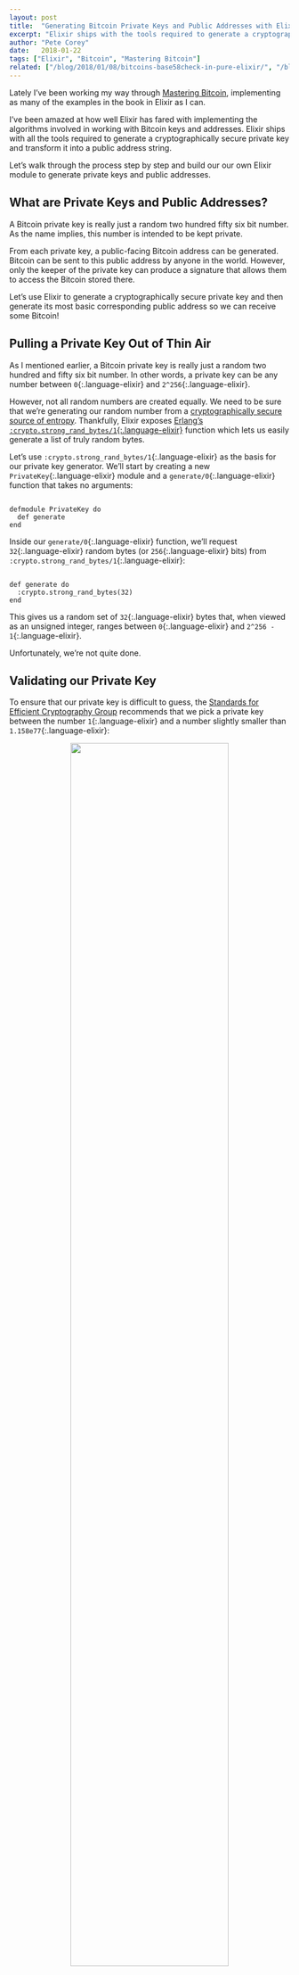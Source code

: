 ```yaml
---
layout: post
title:  "Generating Bitcoin Private Keys and Public Addresses with Elixir"
excerpt: "Elixir ships with the tools required to generate a cryptographically secure private key and transform it into a public address. Check out this step-by-step walkthrough."
author: "Pete Corey"
date:   2018-01-22
tags: ["Elixir", "Bitcoin", "Mastering Bitcoin"]
related: ["/blog/2018/01/08/bitcoins-base58check-in-pure-elixir/", "/blog/2018/02/05/mining-for-bitcoin-vanity-addresses-with-elixir/"]
---
```


Lately I’ve been working my way through [Mastering Bitcoin](http://amzn.to/2DAbVy0), implementing as many of the examples in the book in Elixir as I can.

I’ve been amazed at how well Elixir has fared with implementing the algorithms involved in working with Bitcoin keys and addresses. Elixir ships with all the tools required to generate a cryptographically secure private key and transform it into a public address string.

Let’s walk through the process step by step and build our our own Elixir module to generate private keys and public addresses.

## What are Private Keys and Public Addresses?

A Bitcoin private key is really just a random two hundred fifty six bit number. As the name implies, this number is intended to be kept private. 

From each private key, a public-facing Bitcoin address can be generated. Bitcoin can be sent to this public address by anyone in the world. However, only the keeper of the private key can produce a signature that allows them to access the Bitcoin stored there.

Let’s use Elixir to generate a cryptographically secure private key and then generate its most basic corresponding public address so we can receive some Bitcoin!

## Pulling a Private Key Out of Thin Air

As I mentioned earlier, a Bitcoin private key is really just a random two hundred and fifty six bit number. In other words, a private key can be any number between `0`{:.language-elixir} and `2^256`{:.language-elixir}.

However, not all random numbers are created equally. We need to be sure that we’re generating our random number from a [cryptographically secure source of entropy](https://en.wikipedia.org/wiki/Cryptographically_secure_pseudorandom_number_generator). Thankfully, Elixir exposes [Erlang’s `:crypto.strong_rand_bytes/1`{:.language-elixir}](http://erlang.org/doc/man/crypto.html#strong_rand_bytes-1) function which lets us easily generate a list of truly random bytes.

Let’s use `:crypto.strong_rand_bytes/1`{:.language-elixir} as the basis for our private key generator. We’ll start by creating a new `PrivateKey`{:.language-elixir} module and a `generate/0`{:.language-elixir} function that takes no arguments:

<pre class='language-elixir'><code class='language-elixir'>
defmodule PrivateKey do
  def generate
end
</code></pre>

Inside our `generate/0`{:.language-elixir} function, we’ll request `32`{:.language-elixir} random bytes (or `256`{:.language-elixir} bits) from `:crypto.strong_rand_bytes/1`{:.language-elixir}:
 
<pre class='language-elixir'><code class='language-elixir'>
def generate do
  :crypto.strong_rand_bytes(32)
end
</code></pre>

This gives us a random set of `32`{:.language-elixir} bytes that, when viewed as an unsigned integer, ranges between `0`{:.language-elixir} and `2^256 - 1`{:.language-elixir}. 

Unfortunately, we’re not quite done.

## Validating our Private Key

To ensure that our private key is difficult to guess, the [Standards for Efficient Cryptography Group](http://www.secg.org/) recommends that we pick a private key between the number `1`{:.language-elixir} and a number slightly smaller than `1.158e77`{:.language-elixir}:

<a href="https://s3-us-west-1.amazonaws.com/www.east5th.co/img/secg.png" style="display: block; background-color: transparent; color: #ccc; text-align: center; line-height: 1; font-size: 0.8; margin: 2em auto;"><img style="display:block; width: 75%; margin: 0 auto 1em;" src="https://s3-us-west-1.amazonaws.com/www.east5th.co/img/secg.png"/>An excerpt of the SECG guidelines.</a>

We can add this validation check fairly easily by adding the SECG-provided upper bound as an attribute to our `PrivateKey`{:.language-elixir} module:

<pre class='language-elixir'><code class='language-elixir'>
@n :binary.decode_unsigned(<<
  0xFF, 0xFF, 0xFF, 0xFF, 0xFF, 0xFF, 0xFF, 0xFF,
  0xFF, 0xFF, 0xFF, 0xFF, 0xFF, 0xFF, 0xFF, 0xFE,
  0xBA, 0xAE, 0xDC, 0xE6, 0xAF, 0x48, 0xA0, 0x3B,
  0xBF, 0xD2, 0x5E, 0x8C, 0xD0, 0x36, 0x41, 0x41
>>)
</code></pre>

Next, we’ll add a `valid?/1`{:.language-elixir} function to our module that returns `true`{:.language-elixir} if the provided secret key falls within this range, and `false`{:.language-elixir} if it does not:

<pre class='language-elixir'><code class='language-elixir'>
defp valid?(key) when key > 1 and key < @n, do: true
defp valid?(_), do: false
</code></pre>

Before we pass our private key into our `valid?/1`{:.language-elixir} function, we'll need to convert it from a thirty two byte binary into an unsigned integer. Let's add a third `valid?/1`{:.langauge-elixir} function head that does just that:

<pre class='language-elixir'><code class='language-elixir'>
defp valid?(key) when is_binary(key) do
  key
  |> :binary.decode_unsigned
  |> valid?
end
</code></pre>

We’ll finish off our validation by passing our generated private key into our new `valid?/1`{:.language-elixir} function. If the key is valid, we’ll return it. Otherwise, we’ll generate a new private key and try again:

<pre class='language-elixir'><code class='language-elixir'>
def generate do
  private_key = :crypto.strong_rand_bytes(32)
  case valid?(private_key) do
    true  -> private_key
    false -> generate
  end
end
</code></pre>

Now we can call `PrivateKey.generate`{:.language-elixir} to generate a new Bitcoin private key!

{% include newsletter.html %}

## From Private Key to Public Key …

The most basic process for turning a Bitcoin private key into a sharable public address involves three basic steps. The first step is to transform our private key into a public key with the help of [elliptic curve cryptography](https://en.wikipedia.org/wiki/Elliptic-curve_cryptography).

We’ll start by adding a new `to_public_key/1`{:.language-elixir} function to our `PrivateKey`{:.language-elixir} module:

<pre class='language-elixir'><code class='language-elixir'>
def to_public_key(private_key)
</code></pre>

In our `to_public_key/1`{:.language-elixir} function, we’ll use Erlang’s `:crypto.generate_key`{:.language-elixir} function to sign our `private_key`{:.language-elixir} using an elliptic curve. We’ll specifically use [the `:secp256k1`{:.language-elixir} curve](https://en.bitcoin.it/wiki/Secp256k1):

<pre class='language-elixir'><code class='language-elixir'>
:crypto.generate_key(:ecdh, :crypto.ec_curve(:secp256k1), private_key)
</code></pre>

We’re using the elliptic curve key generation as [a trapdoor function](https://en.wikipedia.org/wiki/Trapdoor_function) to ensure our private key’s secrecy. It’s easy for us to generate our public key from our private key, but reversing the computation and generating our private key from our public key is nearly impossible.

The `:crypto.generate_key`{:.language-elixir} function returns a two-element tuple. The first element in this tuple is our Bitcoin public key. We’ll pull it out using Elixir’s `elem/1`{:.language-elixir} function:

<pre class='language-elixir'><code class='language-elixir'>
:crypto.generate_key(:ecdh, :crypto.ec_curve(:secp256k1), private_key)
|> elem(0)
</code></pre>

The returned value is a sixty five byte binary representing our public key!

## … Public Key to Public Hash …

Once we have our public key in memory, our next step in transforming it into a public address is to hash it. This gives us what’s called the “public hash” of our public key.

Let’s make a new function, `to_public_hash/1`{:.language-elixir} that takes our `private_key`{:.language-elixir} as an argument:

<pre class='language-elixir'><code class='language-elixir'>
def to_public_hash(private_key)
</code></pre>

We’ll start the hashing process by turning our `private_key`{:.language-elixir} into a public key with a call to `to_public_key`{:.language-elixir}:

<pre class='language-elixir'><code class='language-elixir'>
private_key
|> to_public_key
</code></pre>

Next, we pipe our public key through two hashing functions: [SHA-256](https://en.wikipedia.org/wiki/SHA-2), followed by [RIPEMD-160](https://en.wikipedia.org/wiki/RIPEMD):

<pre class='language-elixir'><code class='language-elixir'>
private_key
|> to_public_key
|> hash(:sha256)
|> hash(:ripemd160)
</code></pre>

Bitcoin uses the RIPEMD-160 hashing algorithm because it produces a short hash. The intermediate SHA-256 hashing is used [to prevent insecurities through unexpected interactions](https://bitcoin.stackexchange.com/a/9216) between our elliptic curve signing algorithm and the RIPEMD algorithm.

In this example, `hash/1`{:.language-elixir} is a helper function that wraps Erlang’s `:crypto.hash`{:.language-elixir}.

<pre class='language-elixir'><code class='language-elixir'>
defp hash(data, algorithm), do: :crypto.hash(algorithm, data)
</code></pre>

Flipping the arguments to `:crypto.hash`{:.language-elixir} in this way lets us easily pipe our data through the `hash/1`{:.language-elixir} helper.

## … And Public Hash to Public Address

Lastly, we can convert our public hash into a full-fledged Bitcoin address by [Base58Check encoding](http://www.petecorey.com/blog/2018/01/08/bitcoins-base58check-in-pure-elixir/) the hash with a version byte corresponding to [the network where we’re using the address](https://en.bitcoin.it/wiki/List_of_address_prefixes).

Let’s add a `to_public_address/2`{:.language-elixir} function to our `PrivateKey`{:.language-elixir} module:

<pre class='language-elixir'><code class='language-elixir'>
def to_public_address(private_key, version \\ <<0x00>>)
</code></pre>

The `to_public_address/2`{:.language-elixir} function takes a `private_key`{:.language-elixir} and a `version`{:.language-elixir} byte as its arguments. The `version`{:.langauge-elixir} defaults to `<<0x00>>`{:.langauge-elixir}, indicating that this address will be used on the live Bitcoin network.

To create a Bitcoin address, we start by converting our `private_key`{:.language-elixir} into a public hash with a call to `to_public_hash/1`{:.language-elixir}:

<pre class='language-elixir'><code class='language-elixir'>
private_key
|> to_public_hash
</code></pre>

All that’s left to do is Base58Check encode the resulting hash with the provided `version`{:.language-elixir} byte:

<pre class='language-elixir'><code class='language-elixir'>
private_key
|> to_public_hash
|> Base58Check.encode(version)
</code></pre>

After laying the groundwork, the final pieces of the puzzle effortlessly fall into place.

## Putting Our Creation to Use

Now that we can generate cryptographically secure private keys and transform them into publishable public addresses, we’re in business.

Literally!

Let’s generate a new private key, transform it into its corresponding public address, and try out on [the Bitcoin testnet](https://en.bitcoin.it/wiki/Testnet). We’ll start by generating our private key:

<pre class='language-elixir'><code class='language-elixir'>
private_key = PrivateKey.generate
</code></pre>

This gives us a thirty two byte binary. If we wanted, we could Base58Check encode this with [a testnet `version`{:.language-elixir} byte of `0xEF`{:.language-elixir}](https://en.bitcoin.it/wiki/List_of_address_prefixes). This is known as the “Wallet Import Format”, or WIF, of our Bitcoin private key:

<pre class='language-elixir'><code class='language-elixir'>
Base58Check.encode(private_key, <<0xEF>>)
</code></pre>

As its name suggests, converting our private key into a WIF allows us to easily import it into most Bitcoin wallet software:

<a href="https://s3-us-west-1.amazonaws.com/www.east5th.co/img/electrum-import.png" style="display: block; background-color: transparent; color: #ccc; text-align: center; line-height: 1; font-size: 0.8; margin: 2em auto;"><img style="display:block; width: 75%; margin: 0 auto 1em;" src="https://s3-us-west-1.amazonaws.com/www.east5th.co/img/electrum-import.png"/>Importing our test private key.</a>

Next, let’s convert our private key into a testnet public address using [a `version`{:.language-elixir} byte of `0x6F`{:.language-elixir}](https://en.bitcoin.it/wiki/List_of_address_prefixes):

<pre class='language-elixir'><code class='language-elixir'>
PrivateKey.to_public_address(private_key, <<0x6F>>)
</code></pre>

Now that we have our public address, let’s find [a testnet faucet](https://testnet.manu.backend.hamburg/faucet) and send a few tBTC to our newly generated address! After initiating the transaction with our faucet, we should see our Bitcoin arrive at our address on either [a blockchain explorer](https://www.blocktrail.com/tBTC/tx/d75b1080a0ad2343c6ad89d35a465d18a0c59a5848cfd773814792d19a4afd48), or within our wallet software.

<a href="https://s3-us-west-1.amazonaws.com/www.east5th.co/img/electrum-confirm.png" style="display: block; background-color: transparent; color: #ccc; text-align: center; line-height: 1; font-size: 0.8; margin: 2em auto;"><img style="display:block; width: 75%; margin: 0 auto 1em;" src="https://s3-us-west-1.amazonaws.com/www.east5th.co/img/electrum-confirm.png"/>Our tBTC has arrived.</a>

Victory!

## Final Thoughts

Elixir, thanks to its Erlang heritage, ships with a wealth of tools that make this kind of hashing, signing, and byte mashing a walk in the park.

I encourage you to check our [the `PrivateKey`{:.language-elixir} module on Github](https://github.com/pcorey/hello_bitcoin/blob/master/lib/private_key.ex) to get a better feel for the simplicity of the code we wrote today. Overall, I’m very happy with the result.

If you enjoyed this article, I highly recommend you check out [the Mastering Bitcoin book](http://amzn.to/2D5ARfK). If you _really enjoyed_ this article, feel free to send a few Bitcoin to this address I generated using our new `PrivateKey`{:.language-elixir} module:

<pre class='language-elixir'><code class='language-elixir'>
1HKz4XU7ENT46ztEzsT83jRezyiDjvnBV8
</code></pre>

Stay tuned for more Bitcoin-related content as I work my way through [Mastering Bitcoin](http://amzn.to/2D5ARfK)!
